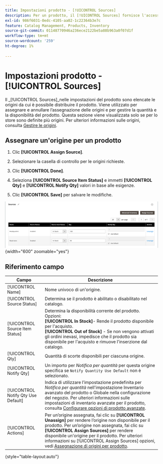 ```yaml
---
title: Impostazioni prodotto - [!UICONTROL Sources]
description: Per un prodotto, il [!UICONTROL Sources] fornisce l'accesso a [!DNL Inventory Management] origini da cui il prodotto può essere distribuito.
exl-id: 986f6031-0edc-4105-aa02-1c22364b3e7c
feature: Catalog Management, Products, Inventory
source-git-commit: 01148770946a236ece2122be5a88b963a0f07d1f
workflow-type: tm+mt
source-wordcount: '259'
ht-degree: 1%

---
```


# Impostazioni prodotto - [!UICONTROL Sources]

Il _[!UICONTROL Sources]_nelle impostazioni del prodotto sono elencate le origini da cui è possibile distribuire il prodotto. Viene utilizzato per assegnare e annullare l’assegnazione delle origini e per gestire la quantità e la disponibilità del prodotto. Questa sezione viene visualizzata solo se per lo store sono definite più origini. Per ulteriori informazioni sulle origini, consulta [Gestire le origini](../inventory-management/sources-manage.md).

## Assegnare un&#39;origine per un prodotto

1. Clic **[!UICONTROL Assign Source]**.

1. Selezionare la casella di controllo per le origini richieste.

1. Clic **[!UICONTROL Done]**.

1. Seleziona **[!UICONTROL Source Item Status]** e immetti **[!UICONTROL Qty]** e **[!UICONTROL Notify Qty]** valori in base alle esigenze.

1. Clic **[!UICONTROL Save]** per salvare le modifiche.

![Visualizzazione origini](./assets/catalog-sources-list.png){width="600" zoomable="yes"}

## Riferimento campo

| Campo | Descrizione |
|--- |--- |
| [!UICONTROL Name] | Nome univoco di un&#39;origine. |
| [!UICONTROL Source Status] | Determina se il prodotto è abilitato o disabilitato nel catalogo. |
| [!UICONTROL Source Item Status] | Determina la disponibilità corrente del prodotto. Opzioni:<br />**[!UICONTROL In Stock]**- Rende il prodotto disponibile per l&#39;acquisto.<br />**[!UICONTROL Out of Stock]** - Se non vengono attivati gli ordini inevasi, impedisce che il prodotto sia disponibile per l&#39;acquisto e rimuove l&#39;inserzione dal catalogo. |
| [!UICONTROL Qty] | Quantità di scorte disponibili per ciascuna origine. |
| [!UICONTROL Notify Qty] | Un importo per _Notifica per quantità_ per questa origine specifica se `Notify Quantity Use Default` non è selezionato. |
| [!UICONTROL Notify Qty Use Default] | Indica di utilizzare l’impostazione predefinita per _Notifica per quantità_ nell&#39;impostazione Inventario avanzato del prodotto o Globale nella configurazione del negozio. Per ulteriori informazioni sulle impostazioni di inventario avanzate per il prodotto, consulta [Configurare opzioni di prodotto avanzate](../inventory-management/product-options.md). |
| [!UICONTROL Actions] | Per un’origine assegnata, fai clic su **[!UICONTROL Unassign]** per rendere l’origine non disponibile per il prodotto. Per un’origine non assegnata, fai clic su **[!UICONTROL Assign Sources]** per rendere disponibile un&#39;origine per il prodotto. Per ulteriori informazioni su [!UICONTROL Assign Sources] opzioni, vedi [Assegnazione di origini per prodotto](../inventory-management/sources-assign-per-product.md). |

{style="table-layout:auto"}
